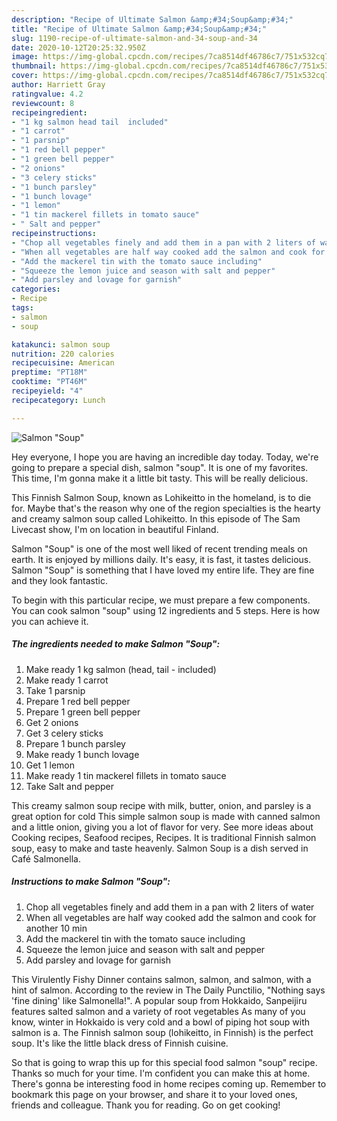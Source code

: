 ```yaml
---
description: "Recipe of Ultimate Salmon &amp;#34;Soup&amp;#34;"
title: "Recipe of Ultimate Salmon &amp;#34;Soup&amp;#34;"
slug: 1190-recipe-of-ultimate-salmon-and-34-soup-and-34
date: 2020-10-12T20:25:32.950Z
image: https://img-global.cpcdn.com/recipes/7ca8514df46786c7/751x532cq70/salmon-soup-recipe-main-photo.jpg
thumbnail: https://img-global.cpcdn.com/recipes/7ca8514df46786c7/751x532cq70/salmon-soup-recipe-main-photo.jpg
cover: https://img-global.cpcdn.com/recipes/7ca8514df46786c7/751x532cq70/salmon-soup-recipe-main-photo.jpg
author: Harriett Gray
ratingvalue: 4.2
reviewcount: 8
recipeingredient:
- "1 kg salmon head tail  included"
- "1 carrot"
- "1 parsnip"
- "1 red bell pepper"
- "1 green bell pepper"
- "2 onions"
- "3 celery sticks"
- "1 bunch parsley"
- "1 bunch lovage"
- "1 lemon"
- "1 tin mackerel fillets in tomato sauce"
- " Salt and pepper"
recipeinstructions:
- "Chop all vegetables finely and add them in a pan with 2 liters of water"
- "When all vegetables are half way cooked add the salmon and cook for another 10 min"
- "Add the mackerel tin with the tomato sauce including"
- "Squeeze the lemon juice and season with salt and pepper"
- "Add parsley and lovage for garnish"
categories:
- Recipe
tags:
- salmon
- soup

katakunci: salmon soup 
nutrition: 220 calories
recipecuisine: American
preptime: "PT18M"
cooktime: "PT46M"
recipeyield: "4"
recipecategory: Lunch

---
```



![Salmon &#34;Soup&#34;](https://img-global.cpcdn.com/recipes/7ca8514df46786c7/751x532cq70/salmon-soup-recipe-main-photo.jpg)

Hey everyone, I hope you are having an incredible day today. Today, we're going to prepare a special dish, salmon &#34;soup&#34;. It is one of my favorites. This time, I'm gonna make it a little bit tasty. This will be really delicious.

This Finnish Salmon Soup, known as Lohikeitto in the homeland, is to die for. Maybe that&#39;s the reason why one of the region specialties is the hearty and creamy salmon soup called Lohikeitto. In this episode of The Sam Livecast show, I&#39;m on location in beautiful Finland.

Salmon &#34;Soup&#34; is one of the most well liked of recent trending meals on earth. It is enjoyed by millions daily. It's easy, it is fast, it tastes delicious. Salmon &#34;Soup&#34; is something that I have loved my entire life. They are fine and they look fantastic.


To begin with this particular recipe, we must prepare a few components. You can cook salmon &#34;soup&#34; using 12 ingredients and 5 steps. Here is how you can achieve it.

<!--inarticleads1-->

##### The ingredients needed to make Salmon &#34;Soup&#34;:

1. Make ready 1 kg salmon (head, tail - included)
1. Make ready 1 carrot
1. Take 1 parsnip
1. Prepare 1 red bell pepper
1. Prepare 1 green bell pepper
1. Get 2 onions
1. Get 3 celery sticks
1. Prepare 1 bunch parsley
1. Make ready 1 bunch lovage
1. Get 1 lemon
1. Make ready 1 tin mackerel fillets in tomato sauce
1. Take  Salt and pepper


This creamy salmon soup recipe with milk, butter, onion, and parsley is a great option for cold This simple salmon soup is made with canned salmon and a little onion, giving you a lot of flavor for very. See more ideas about Cooking recipes, Seafood recipes, Recipes. It is traditional Finnish salmon soup, easy to make and taste heavenly. Salmon Soup is a dish served in Café Salmonella. 

<!--inarticleads2-->

##### Instructions to make Salmon &#34;Soup&#34;:

1. Chop all vegetables finely and add them in a pan with 2 liters of water
1. When all vegetables are half way cooked add the salmon and cook for another 10 min
1. Add the mackerel tin with the tomato sauce including
1. Squeeze the lemon juice and season with salt and pepper
1. Add parsley and lovage for garnish


This Virulently Fishy Dinner contains salmon, salmon, and salmon, with a hint of salmon. According to the review in The Daily Punctilio, &#34;Nothing says &#39;fine dining&#39; like Salmonella!&#34;. A popular soup from Hokkaido, Sanpeijiru features salted salmon and a variety of root vegetables As many of you know, winter in Hokkaido is very cold and a bowl of piping hot soup with salmon is a. The Finnish salmon soup (lohikeitto, in Finnish) is the perfect soup. It&#39;s like the little black dress of Finnish cuisine. 

So that is going to wrap this up for this special food salmon &#34;soup&#34; recipe. Thanks so much for your time. I'm confident you can make this at home. There's gonna be interesting food in home recipes coming up. Remember to bookmark this page on your browser, and share it to your loved ones, friends and colleague. Thank you for reading. Go on get cooking!
